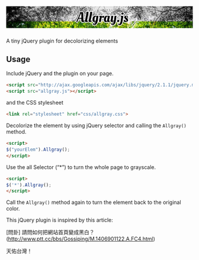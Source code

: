 ![Allgray.js](https://raw.githubusercontent.com/ngroup/allgrayjs/master/img/allgray_header.jpg)
=============

A tiny jQuery plugin for decolorizing elements


## Usage

Include jQuery and the plugin on your page.

```html
<script src="http://ajax.googleapis.com/ajax/libs/jquery/2.1.1/jquery.min.js"></script>
<script src="allgray.js"></script>
```
and the CSS stylesheet

```html
<link rel="stylesheet" href="css/allgray.css">
```


Decolorize the element by using jQuery selector and calling the `Allgray()` method.

```html
<script>
$("yourElem").Allgray();
</script>
```

Use the all Selector (“*”) to turn the whole page to grayscale.

```html
<script>
$('*').Allgray();
</script>
```

Call the `Allgray()` method again to turn the element back to the original color.


This jQuery plugin is inspired by this article:

[問卦] 請問如何把網站首頁變成黑白？
(http://www.ptt.cc/bbs/Gossiping/M.1406901122.A.FC4.html)

天佑台灣！
